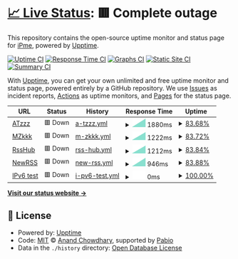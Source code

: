 # [📈 Live Status](https://demo.upptime.js.org): <!--live status--> **🟥 Complete outage**

This repository contains the open-source uptime monitor and status page for [iPme](https://iskkk.com), powered by [Upptime](https://github.com/upptime/upptime).

[![Uptime CI](https://github.com/ipme/upptime/workflows/Uptime%20CI/badge.svg)](https://github.com/ipme/upptime/actions?query=workflow%3A%22Uptime+CI%22)
[![Response Time CI](https://github.com/ipme/upptime/workflows/Response%20Time%20CI/badge.svg)](https://github.com/ipme/upptime/actions?query=workflow%3A%22Response+Time+CI%22)
[![Graphs CI](https://github.com/ipme/upptime/workflows/Graphs%20CI/badge.svg)](https://github.com/ipme/upptime/actions?query=workflow%3A%22Graphs+CI%22)
[![Static Site CI](https://github.com/ipme/upptime/workflows/Static%20Site%20CI/badge.svg)](https://github.com/ipme/upptime/actions?query=workflow%3A%22Static+Site+CI%22)
[![Summary CI](https://github.com/ipme/upptime/workflows/Summary%20CI/badge.svg)](https://github.com/ipme/upptime/actions?query=workflow%3A%22Summary+CI%22)

With [Upptime](https://upptime.js.org), you can get your own unlimited and free uptime monitor and status page, powered entirely by a GitHub repository. We use [Issues](https://github.com/ipme/upptime/issues) as incident reports, [Actions](https://github.com/ipme/upptime/actions) as uptime monitors, and [Pages](https://demo.upptime.js.org) for the status page.

<!--start: status pages-->
<!-- This summary is generated by Upptime (https://github.com/upptime/upptime) -->
<!-- Do not edit this manually, your changes will be overwritten -->
<!-- prettier-ignore -->
| URL | Status | History | Response Time | Uptime |
| --- | ------ | ------- | ------------- | ------ |
| <img alt="" src="https://icons.duckduckgo.com/ip3/atzzz.com.ico" height="13"> [ATzzz](https://atzzz.com) | 🟥 Down | [a-tzzz.yml](https://github.com/ipme/upptime/commits/HEAD/history/a-tzzz.yml) | <details><summary><img alt="Response time graph" src="./graphs/a-tzzz/response-time-week.png" height="20"> 1880ms</summary><br><a href="https://ipme.github.io/upptime/history/a-tzzz"><img alt="Response time 1880" src="https://img.shields.io/endpoint?url=https%3A%2F%2Fraw.githubusercontent.com%2Fipme%2Fupptime%2FHEAD%2Fapi%2Fa-tzzz%2Fresponse-time.json"></a><br><a href="https://ipme.github.io/upptime/history/a-tzzz"><img alt="24-hour response time 1880" src="https://img.shields.io/endpoint?url=https%3A%2F%2Fraw.githubusercontent.com%2Fipme%2Fupptime%2FHEAD%2Fapi%2Fa-tzzz%2Fresponse-time-day.json"></a><br><a href="https://ipme.github.io/upptime/history/a-tzzz"><img alt="7-day response time 1880" src="https://img.shields.io/endpoint?url=https%3A%2F%2Fraw.githubusercontent.com%2Fipme%2Fupptime%2FHEAD%2Fapi%2Fa-tzzz%2Fresponse-time-week.json"></a><br><a href="https://ipme.github.io/upptime/history/a-tzzz"><img alt="30-day response time 1880" src="https://img.shields.io/endpoint?url=https%3A%2F%2Fraw.githubusercontent.com%2Fipme%2Fupptime%2FHEAD%2Fapi%2Fa-tzzz%2Fresponse-time-month.json"></a><br><a href="https://ipme.github.io/upptime/history/a-tzzz"><img alt="1-year response time 1880" src="https://img.shields.io/endpoint?url=https%3A%2F%2Fraw.githubusercontent.com%2Fipme%2Fupptime%2FHEAD%2Fapi%2Fa-tzzz%2Fresponse-time-year.json"></a></details> | <details><summary><a href="https://ipme.github.io/upptime/history/a-tzzz">83.68%</a></summary><a href="https://ipme.github.io/upptime/history/a-tzzz"><img alt="All-time uptime 83.68%" src="https://img.shields.io/endpoint?url=https%3A%2F%2Fraw.githubusercontent.com%2Fipme%2Fupptime%2FHEAD%2Fapi%2Fa-tzzz%2Fuptime.json"></a><br><a href="https://ipme.github.io/upptime/history/a-tzzz"><img alt="24-hour uptime 83.68%" src="https://img.shields.io/endpoint?url=https%3A%2F%2Fraw.githubusercontent.com%2Fipme%2Fupptime%2FHEAD%2Fapi%2Fa-tzzz%2Fuptime-day.json"></a><br><a href="https://ipme.github.io/upptime/history/a-tzzz"><img alt="7-day uptime 83.68%" src="https://img.shields.io/endpoint?url=https%3A%2F%2Fraw.githubusercontent.com%2Fipme%2Fupptime%2FHEAD%2Fapi%2Fa-tzzz%2Fuptime-week.json"></a><br><a href="https://ipme.github.io/upptime/history/a-tzzz"><img alt="30-day uptime 83.68%" src="https://img.shields.io/endpoint?url=https%3A%2F%2Fraw.githubusercontent.com%2Fipme%2Fupptime%2FHEAD%2Fapi%2Fa-tzzz%2Fuptime-month.json"></a><br><a href="https://ipme.github.io/upptime/history/a-tzzz"><img alt="1-year uptime 83.68%" src="https://img.shields.io/endpoint?url=https%3A%2F%2Fraw.githubusercontent.com%2Fipme%2Fupptime%2FHEAD%2Fapi%2Fa-tzzz%2Fuptime-year.json"></a></details>
| <img alt="" src="https://icons.duckduckgo.com/ip3/mzkkk.com.ico" height="13"> [MZkkk](https://mzkkk.com) | 🟥 Down | [m-zkkk.yml](https://github.com/ipme/upptime/commits/HEAD/history/m-zkkk.yml) | <details><summary><img alt="Response time graph" src="./graphs/m-zkkk/response-time-week.png" height="20"> 1222ms</summary><br><a href="https://ipme.github.io/upptime/history/m-zkkk"><img alt="Response time 1222" src="https://img.shields.io/endpoint?url=https%3A%2F%2Fraw.githubusercontent.com%2Fipme%2Fupptime%2FHEAD%2Fapi%2Fm-zkkk%2Fresponse-time.json"></a><br><a href="https://ipme.github.io/upptime/history/m-zkkk"><img alt="24-hour response time 1222" src="https://img.shields.io/endpoint?url=https%3A%2F%2Fraw.githubusercontent.com%2Fipme%2Fupptime%2FHEAD%2Fapi%2Fm-zkkk%2Fresponse-time-day.json"></a><br><a href="https://ipme.github.io/upptime/history/m-zkkk"><img alt="7-day response time 1222" src="https://img.shields.io/endpoint?url=https%3A%2F%2Fraw.githubusercontent.com%2Fipme%2Fupptime%2FHEAD%2Fapi%2Fm-zkkk%2Fresponse-time-week.json"></a><br><a href="https://ipme.github.io/upptime/history/m-zkkk"><img alt="30-day response time 1222" src="https://img.shields.io/endpoint?url=https%3A%2F%2Fraw.githubusercontent.com%2Fipme%2Fupptime%2FHEAD%2Fapi%2Fm-zkkk%2Fresponse-time-month.json"></a><br><a href="https://ipme.github.io/upptime/history/m-zkkk"><img alt="1-year response time 1222" src="https://img.shields.io/endpoint?url=https%3A%2F%2Fraw.githubusercontent.com%2Fipme%2Fupptime%2FHEAD%2Fapi%2Fm-zkkk%2Fresponse-time-year.json"></a></details> | <details><summary><a href="https://ipme.github.io/upptime/history/m-zkkk">83.72%</a></summary><a href="https://ipme.github.io/upptime/history/m-zkkk"><img alt="All-time uptime 83.72%" src="https://img.shields.io/endpoint?url=https%3A%2F%2Fraw.githubusercontent.com%2Fipme%2Fupptime%2FHEAD%2Fapi%2Fm-zkkk%2Fuptime.json"></a><br><a href="https://ipme.github.io/upptime/history/m-zkkk"><img alt="24-hour uptime 83.72%" src="https://img.shields.io/endpoint?url=https%3A%2F%2Fraw.githubusercontent.com%2Fipme%2Fupptime%2FHEAD%2Fapi%2Fm-zkkk%2Fuptime-day.json"></a><br><a href="https://ipme.github.io/upptime/history/m-zkkk"><img alt="7-day uptime 83.72%" src="https://img.shields.io/endpoint?url=https%3A%2F%2Fraw.githubusercontent.com%2Fipme%2Fupptime%2FHEAD%2Fapi%2Fm-zkkk%2Fuptime-week.json"></a><br><a href="https://ipme.github.io/upptime/history/m-zkkk"><img alt="30-day uptime 83.72%" src="https://img.shields.io/endpoint?url=https%3A%2F%2Fraw.githubusercontent.com%2Fipme%2Fupptime%2FHEAD%2Fapi%2Fm-zkkk%2Fuptime-month.json"></a><br><a href="https://ipme.github.io/upptime/history/m-zkkk"><img alt="1-year uptime 83.72%" src="https://img.shields.io/endpoint?url=https%3A%2F%2Fraw.githubusercontent.com%2Fipme%2Fupptime%2FHEAD%2Fapi%2Fm-zkkk%2Fuptime-year.json"></a></details>
| <img alt="" src="https://icons.duckduckgo.com/ip3/rsshub.isrss.com.ico" height="13"> [RssHub](https://rsshub.isrss.com) | 🟥 Down | [rss-hub.yml](https://github.com/ipme/upptime/commits/HEAD/history/rss-hub.yml) | <details><summary><img alt="Response time graph" src="./graphs/rss-hub/response-time-week.png" height="20"> 1212ms</summary><br><a href="https://ipme.github.io/upptime/history/rss-hub"><img alt="Response time 1212" src="https://img.shields.io/endpoint?url=https%3A%2F%2Fraw.githubusercontent.com%2Fipme%2Fupptime%2FHEAD%2Fapi%2Frss-hub%2Fresponse-time.json"></a><br><a href="https://ipme.github.io/upptime/history/rss-hub"><img alt="24-hour response time 1212" src="https://img.shields.io/endpoint?url=https%3A%2F%2Fraw.githubusercontent.com%2Fipme%2Fupptime%2FHEAD%2Fapi%2Frss-hub%2Fresponse-time-day.json"></a><br><a href="https://ipme.github.io/upptime/history/rss-hub"><img alt="7-day response time 1212" src="https://img.shields.io/endpoint?url=https%3A%2F%2Fraw.githubusercontent.com%2Fipme%2Fupptime%2FHEAD%2Fapi%2Frss-hub%2Fresponse-time-week.json"></a><br><a href="https://ipme.github.io/upptime/history/rss-hub"><img alt="30-day response time 1212" src="https://img.shields.io/endpoint?url=https%3A%2F%2Fraw.githubusercontent.com%2Fipme%2Fupptime%2FHEAD%2Fapi%2Frss-hub%2Fresponse-time-month.json"></a><br><a href="https://ipme.github.io/upptime/history/rss-hub"><img alt="1-year response time 1212" src="https://img.shields.io/endpoint?url=https%3A%2F%2Fraw.githubusercontent.com%2Fipme%2Fupptime%2FHEAD%2Fapi%2Frss-hub%2Fresponse-time-year.json"></a></details> | <details><summary><a href="https://ipme.github.io/upptime/history/rss-hub">83.84%</a></summary><a href="https://ipme.github.io/upptime/history/rss-hub"><img alt="All-time uptime 83.84%" src="https://img.shields.io/endpoint?url=https%3A%2F%2Fraw.githubusercontent.com%2Fipme%2Fupptime%2FHEAD%2Fapi%2Frss-hub%2Fuptime.json"></a><br><a href="https://ipme.github.io/upptime/history/rss-hub"><img alt="24-hour uptime 83.84%" src="https://img.shields.io/endpoint?url=https%3A%2F%2Fraw.githubusercontent.com%2Fipme%2Fupptime%2FHEAD%2Fapi%2Frss-hub%2Fuptime-day.json"></a><br><a href="https://ipme.github.io/upptime/history/rss-hub"><img alt="7-day uptime 83.84%" src="https://img.shields.io/endpoint?url=https%3A%2F%2Fraw.githubusercontent.com%2Fipme%2Fupptime%2FHEAD%2Fapi%2Frss-hub%2Fuptime-week.json"></a><br><a href="https://ipme.github.io/upptime/history/rss-hub"><img alt="30-day uptime 83.84%" src="https://img.shields.io/endpoint?url=https%3A%2F%2Fraw.githubusercontent.com%2Fipme%2Fupptime%2FHEAD%2Fapi%2Frss-hub%2Fuptime-month.json"></a><br><a href="https://ipme.github.io/upptime/history/rss-hub"><img alt="1-year uptime 83.84%" src="https://img.shields.io/endpoint?url=https%3A%2F%2Fraw.githubusercontent.com%2Fipme%2Fupptime%2FHEAD%2Fapi%2Frss-hub%2Fuptime-year.json"></a></details>
| <img alt="" src="https://icons.duckduckgo.com/ip3/isrss.com.ico" height="13"> [NewRSS](https://isrss.com) | 🟥 Down | [new-rss.yml](https://github.com/ipme/upptime/commits/HEAD/history/new-rss.yml) | <details><summary><img alt="Response time graph" src="./graphs/new-rss/response-time-week.png" height="20"> 946ms</summary><br><a href="https://ipme.github.io/upptime/history/new-rss"><img alt="Response time 946" src="https://img.shields.io/endpoint?url=https%3A%2F%2Fraw.githubusercontent.com%2Fipme%2Fupptime%2FHEAD%2Fapi%2Fnew-rss%2Fresponse-time.json"></a><br><a href="https://ipme.github.io/upptime/history/new-rss"><img alt="24-hour response time 946" src="https://img.shields.io/endpoint?url=https%3A%2F%2Fraw.githubusercontent.com%2Fipme%2Fupptime%2FHEAD%2Fapi%2Fnew-rss%2Fresponse-time-day.json"></a><br><a href="https://ipme.github.io/upptime/history/new-rss"><img alt="7-day response time 946" src="https://img.shields.io/endpoint?url=https%3A%2F%2Fraw.githubusercontent.com%2Fipme%2Fupptime%2FHEAD%2Fapi%2Fnew-rss%2Fresponse-time-week.json"></a><br><a href="https://ipme.github.io/upptime/history/new-rss"><img alt="30-day response time 946" src="https://img.shields.io/endpoint?url=https%3A%2F%2Fraw.githubusercontent.com%2Fipme%2Fupptime%2FHEAD%2Fapi%2Fnew-rss%2Fresponse-time-month.json"></a><br><a href="https://ipme.github.io/upptime/history/new-rss"><img alt="1-year response time 946" src="https://img.shields.io/endpoint?url=https%3A%2F%2Fraw.githubusercontent.com%2Fipme%2Fupptime%2FHEAD%2Fapi%2Fnew-rss%2Fresponse-time-year.json"></a></details> | <details><summary><a href="https://ipme.github.io/upptime/history/new-rss">83.88%</a></summary><a href="https://ipme.github.io/upptime/history/new-rss"><img alt="All-time uptime 83.88%" src="https://img.shields.io/endpoint?url=https%3A%2F%2Fraw.githubusercontent.com%2Fipme%2Fupptime%2FHEAD%2Fapi%2Fnew-rss%2Fuptime.json"></a><br><a href="https://ipme.github.io/upptime/history/new-rss"><img alt="24-hour uptime 83.88%" src="https://img.shields.io/endpoint?url=https%3A%2F%2Fraw.githubusercontent.com%2Fipme%2Fupptime%2FHEAD%2Fapi%2Fnew-rss%2Fuptime-day.json"></a><br><a href="https://ipme.github.io/upptime/history/new-rss"><img alt="7-day uptime 83.88%" src="https://img.shields.io/endpoint?url=https%3A%2F%2Fraw.githubusercontent.com%2Fipme%2Fupptime%2FHEAD%2Fapi%2Fnew-rss%2Fuptime-week.json"></a><br><a href="https://ipme.github.io/upptime/history/new-rss"><img alt="30-day uptime 83.88%" src="https://img.shields.io/endpoint?url=https%3A%2F%2Fraw.githubusercontent.com%2Fipme%2Fupptime%2FHEAD%2Fapi%2Fnew-rss%2Fuptime-month.json"></a><br><a href="https://ipme.github.io/upptime/history/new-rss"><img alt="1-year uptime 83.88%" src="https://img.shields.io/endpoint?url=https%3A%2F%2Fraw.githubusercontent.com%2Fipme%2Fupptime%2FHEAD%2Fapi%2Fnew-rss%2Fuptime-year.json"></a></details>
| <img alt="" src="https://icons.duckduckgo.com/ip3/null.ico" height="13"> [IPv6 test](forwardemail.net) | 🟥 Down | [i-pv6-test.yml](https://github.com/ipme/upptime/commits/HEAD/history/i-pv6-test.yml) | <details><summary><img alt="Response time graph" src="./graphs/i-pv6-test/response-time-week.png" height="20"> 0ms</summary><br><a href="https://ipme.github.io/upptime/history/i-pv6-test"><img alt="Response time 0" src="https://img.shields.io/endpoint?url=https%3A%2F%2Fraw.githubusercontent.com%2Fipme%2Fupptime%2FHEAD%2Fapi%2Fi-pv6-test%2Fresponse-time.json"></a><br><a href="https://ipme.github.io/upptime/history/i-pv6-test"><img alt="24-hour response time 0" src="https://img.shields.io/endpoint?url=https%3A%2F%2Fraw.githubusercontent.com%2Fipme%2Fupptime%2FHEAD%2Fapi%2Fi-pv6-test%2Fresponse-time-day.json"></a><br><a href="https://ipme.github.io/upptime/history/i-pv6-test"><img alt="7-day response time 0" src="https://img.shields.io/endpoint?url=https%3A%2F%2Fraw.githubusercontent.com%2Fipme%2Fupptime%2FHEAD%2Fapi%2Fi-pv6-test%2Fresponse-time-week.json"></a><br><a href="https://ipme.github.io/upptime/history/i-pv6-test"><img alt="30-day response time 0" src="https://img.shields.io/endpoint?url=https%3A%2F%2Fraw.githubusercontent.com%2Fipme%2Fupptime%2FHEAD%2Fapi%2Fi-pv6-test%2Fresponse-time-month.json"></a><br><a href="https://ipme.github.io/upptime/history/i-pv6-test"><img alt="1-year response time 0" src="https://img.shields.io/endpoint?url=https%3A%2F%2Fraw.githubusercontent.com%2Fipme%2Fupptime%2FHEAD%2Fapi%2Fi-pv6-test%2Fresponse-time-year.json"></a></details> | <details><summary><a href="https://ipme.github.io/upptime/history/i-pv6-test">100.00%</a></summary><a href="https://ipme.github.io/upptime/history/i-pv6-test"><img alt="All-time uptime 100.00%" src="https://img.shields.io/endpoint?url=https%3A%2F%2Fraw.githubusercontent.com%2Fipme%2Fupptime%2FHEAD%2Fapi%2Fi-pv6-test%2Fuptime.json"></a><br><a href="https://ipme.github.io/upptime/history/i-pv6-test"><img alt="24-hour uptime 100.00%" src="https://img.shields.io/endpoint?url=https%3A%2F%2Fraw.githubusercontent.com%2Fipme%2Fupptime%2FHEAD%2Fapi%2Fi-pv6-test%2Fuptime-day.json"></a><br><a href="https://ipme.github.io/upptime/history/i-pv6-test"><img alt="7-day uptime 100.00%" src="https://img.shields.io/endpoint?url=https%3A%2F%2Fraw.githubusercontent.com%2Fipme%2Fupptime%2FHEAD%2Fapi%2Fi-pv6-test%2Fuptime-week.json"></a><br><a href="https://ipme.github.io/upptime/history/i-pv6-test"><img alt="30-day uptime 100.00%" src="https://img.shields.io/endpoint?url=https%3A%2F%2Fraw.githubusercontent.com%2Fipme%2Fupptime%2FHEAD%2Fapi%2Fi-pv6-test%2Fuptime-month.json"></a><br><a href="https://ipme.github.io/upptime/history/i-pv6-test"><img alt="1-year uptime 100.00%" src="https://img.shields.io/endpoint?url=https%3A%2F%2Fraw.githubusercontent.com%2Fipme%2Fupptime%2FHEAD%2Fapi%2Fi-pv6-test%2Fuptime-year.json"></a></details>

<!--end: status pages-->

[**Visit our status website →**](https://demo.upptime.js.org)

## 📄 License

- Powered by: [Upptime](https://github.com/upptime/upptime)
- Code: [MIT](./LICENSE) © [Anand Chowdhary](https://anandchowdhary.com), supported by [Pabio](https://pabio.com)
- Data in the `./history` directory: [Open Database License](https://opendatacommons.org/licenses/odbl/1-0/)
